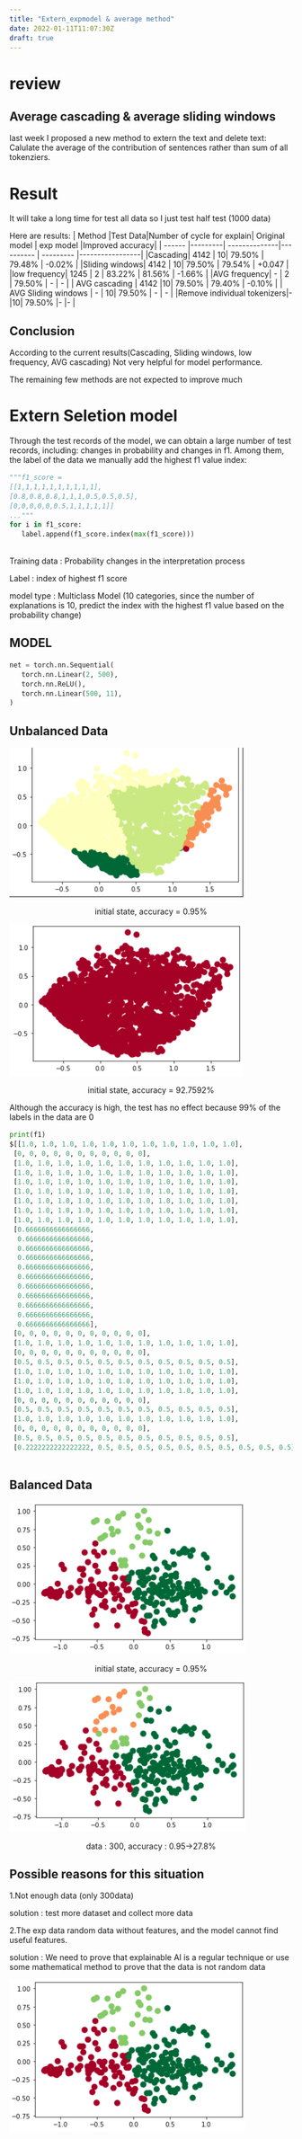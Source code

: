 ```yaml
---
title: "Extern_expmodel & average method"
date: 2022-01-11T11:07:30Z
draft: true
---
```

# review
## Average cascading & average sliding windows
last week I proposed a new method to extern the text and delete text:
Calulate the average of the contribution of sentences rather than sum of all 
tokenziers. 


# Result

It will take a long time for test all data so I just test half test (1000 data)

Here are results:
| Method |Test Data|Number of cycle for explain| Original model | exp model |Improved accuracy|
| ------ |---------| --------------|---------- | --------- |-----------------|
|Cascading|     4142   | 10|       79.50%      | 79.48%    |        -0.02%   | 
|Sliding windows| 4142 | 10| 79.50% |    79.54%  |         +0.047  |
|low frequency|  1245 |   2         | 83.22%     |  81.56%   | -1.66%  |
|AVG frequency|  - |   2         | 79.50%     |  -    | -     |
| AVG cascading | 4142   |10| 79.50%   |    79.40%  |     -0.10%      |
| AVG Sliding windows | -   | 10|    79.50% | - |  -  |
|Remove individual tokenizers|-     |10| 79.50%   |-       |-      |

## Conclusion
According to the current results(Cascading, Sliding windows, low frequency, AVG cascading)
Not very helpful for model performance. 


The remaining few methods are not expected to improve much
# Extern Seletion model
Through the test records of the model, we can obtain a large number of test records, including: changes in probability and changes in f1. Among them, the label of the data we manually
 add the highest f1 value index:
 ```python
 """f1_score = 
 [[1,1,1,1,1,1,1,1,1,1],
 [0.8,0.8,0.8,1,1,1,0.5,0.5,0.5],
 [0,0,0,0,0,0.5,1,1,1,1,1]]
 ..."""
 for i in f1_score:
    label.append(f1_score.index(max(f1_score)))
    
 ```
 Training data : Probability changes in the interpretation process

 Label : index of highest f1 score

 model type : Multiclass Model (10 categories, since the number of explanations is 10, predict the index with the highest f1 value based on the probability change)

 ## MODEL
 ```python
 net = torch.nn.Sequential(
    torch.nn.Linear(2, 500),
    torch.nn.ReLU(),
    torch.nn.Linear(500, 11),
)
 ```

## Unbalanced Data

![20220111213059](https://raw.githubusercontent.com/Gzk738/vps_picgo/master/images/20220111213059.png)
<center>initial state, accuracy = 0.95%</center>

![20220111213219](https://raw.githubusercontent.com/Gzk738/vps_picgo/master/images/20220111213219.png)
<center>initial state, accuracy = 92.7592%</center>

Although the accuracy is high, the test has no effect because 99% of the labels in the data are 0
```python
print(f1)
$[[1.0, 1.0, 1.0, 1.0, 1.0, 1.0, 1.0, 1.0, 1.0, 1.0, 1.0],
 [0, 0, 0, 0, 0, 0, 0, 0, 0, 0, 0],
 [1.0, 1.0, 1.0, 1.0, 1.0, 1.0, 1.0, 1.0, 1.0, 1.0, 1.0],
 [1.0, 1.0, 1.0, 1.0, 1.0, 1.0, 1.0, 1.0, 1.0, 1.0, 1.0],
 [1.0, 1.0, 1.0, 1.0, 1.0, 1.0, 1.0, 1.0, 1.0, 1.0, 1.0],
 [1.0, 1.0, 1.0, 1.0, 1.0, 1.0, 1.0, 1.0, 1.0, 1.0, 1.0],
 [1.0, 1.0, 1.0, 1.0, 1.0, 1.0, 1.0, 1.0, 1.0, 1.0, 1.0],
 [1.0, 1.0, 1.0, 1.0, 1.0, 1.0, 1.0, 1.0, 1.0, 1.0, 1.0],
 [1.0, 1.0, 1.0, 1.0, 1.0, 1.0, 1.0, 1.0, 1.0, 1.0, 1.0],
 [0.6666666666666666,
  0.6666666666666666,
  0.6666666666666666,
  0.6666666666666666,
  0.6666666666666666,
  0.6666666666666666,
  0.6666666666666666,
  0.6666666666666666,
  0.6666666666666666,
  0.6666666666666666,
  0.6666666666666666],
 [0, 0, 0, 0, 0, 0, 0, 0, 0, 0, 0],
 [1.0, 1.0, 1.0, 1.0, 1.0, 1.0, 1.0, 1.0, 1.0, 1.0, 1.0],
 [0, 0, 0, 0, 0, 0, 0, 0, 0, 0, 0],
 [0.5, 0.5, 0.5, 0.5, 0.5, 0.5, 0.5, 0.5, 0.5, 0.5, 0.5],
 [1.0, 1.0, 1.0, 1.0, 1.0, 1.0, 1.0, 1.0, 1.0, 1.0, 1.0],
 [1.0, 1.0, 1.0, 1.0, 1.0, 1.0, 1.0, 1.0, 1.0, 1.0, 1.0],
 [1.0, 1.0, 1.0, 1.0, 1.0, 1.0, 1.0, 1.0, 1.0, 1.0, 1.0],
 [0, 0, 0, 0, 0, 0, 0, 0, 0, 0, 0],
 [0.5, 0.5, 0.5, 0.5, 0.5, 0.5, 0.5, 0.5, 0.5, 0.5, 0.5],
 [1.0, 1.0, 1.0, 1.0, 1.0, 1.0, 1.0, 1.0, 1.0, 1.0, 1.0],
 [0, 0, 0, 0, 0, 0, 0, 0, 0, 0, 0],
 [0.5, 0.5, 0.5, 0.5, 0.5, 0.5, 0.5, 0.5, 0.5, 0.5, 0.5],
 [0.2222222222222222, 0.5, 0.5, 0.5, 0.5, 0.5, 0.5, 0.5, 0.5, 0.5, 0.5]...
 
```
## Balanced Data

![20220112112417](https://raw.githubusercontent.com/Gzk738/vps_picgo/master/images/20220112112417.png)

<center>initial state, accuracy = 0.95%</center>

![20220112112402](https://raw.githubusercontent.com/Gzk738/vps_picgo/master/images/20220112112402.png)

<center>data : 300, accuracy : 0.95->27.8%</center>

## Possible reasons for this situation
1.Not enough data  (only 300data) 

solution : test more dataset and collect more data

2.The exp data  random data without features, and the model cannot find useful features.

solution : We need to prove that explainable AI is a regular technique or use some mathematical method 
to prove that the data is not random data

![20220112112505](https://raw.githubusercontent.com/Gzk738/vps_picgo/master/images/20220112112505.png)